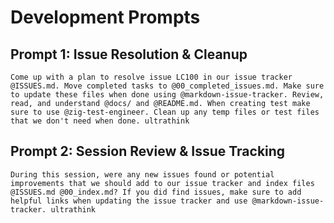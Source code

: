 # Development Prompts

## Prompt 1: Issue Resolution & Cleanup
```
Come up with a plan to resolve issue LC100 in our issue tracker @ISSUES.md. Move completed tasks to @00_completed_issues.md. Make sure to update these files when done using @markdown-issue-tracker. Review, read, and understand @docs/ and @README.md. When creating test make sure to use @zig-test-engineer. Clean up any temp files or test files that we don't need when done. ultrathink
```

## Prompt 2: Session Review & Issue Tracking
```
During this session, were any new issues found or potential improvements that we should add to our issue tracker and index files @ISSUES.md @00_index.md? If you did find issues, make sure to add helpful links when updating the issue tracker and use @markdown-issue-tracker. ultrathink
```